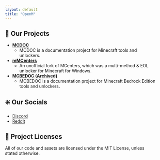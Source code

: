 ```yaml
---
layout: default
title: "OpenM"
---
```


## :wrench: Our Projects

- **[MCDOC](https://mcdoc.site/)**
    - MCDOC is a documentation project for Minecraft tools and unlockers.
- **[reMCenters](https://github.com/OpenM-Project/reMCenters)**
    - An unofficial fork of MCenters, which was a multi-method & EOL unlocker for Minecraft for Windows.
- **[MCBEDOC (Archived)](https://github.com/OpenM-Project/mcbedoc.github.io/)**
    - MCBEDOC is a documentation project for Minecraft Bedrock Edition tools and unlockers.

## :sparkle: Our Socials

- [Discord](https://dc.mcdoc.site/)
- [Reddit](https://www.reddit.com/r/openm/)

## :page_with_curl: Project Licenses

All of our code and assets are licensed under the MIT License, unless stated otherwise.
